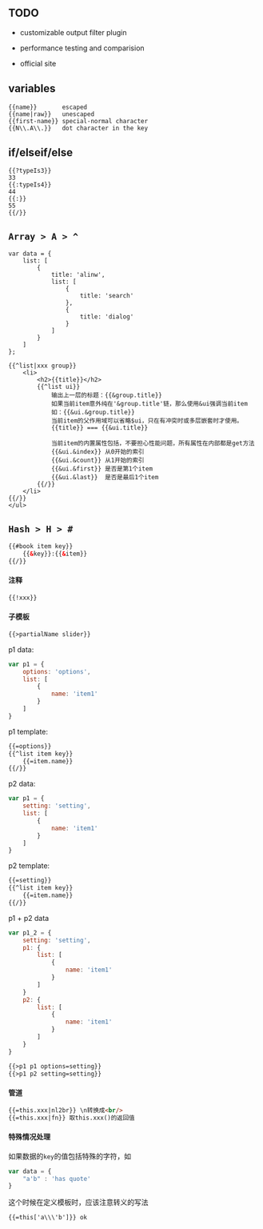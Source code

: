 ## TODO

* customizable output filter plugin
* performance testing and comparision

* official site


## variables

```
{{name}}       escaped
{{name|raw}}   unescaped
{{first-name}} special-normal character
{{N\\.A\\.}}   dot character in the key
```

## if/elseif/else

```
{{?typeIs3}}
33
{{:typeIs4}}
44
{{:}}
55
{{/}}
```

## `Array > A > ^`

```
var data = {
    list: [
        {
            title: 'alinw',
            list: [
                {
                    title: 'search'
                },
                {
                    title: 'dialog'
                }
            ]
        }
    ]
};

{{^list|xxx group}}
	<li>
		<h2>{{title}}</h2>
        {{^list ui}}
        	输出上一层的标题：{{&group.title}}
        	如果当前item意外纯在'&group.title'链，那么使用&ui强调当前item
        	如：{{&ui.&group.title}}
        	当前item的父作用域可以省略$ui，只在有冲突时或多层嵌套时才使用。
        	{{title}} === {{&ui.title}}
        	
        	当前item的内置属性包括，不要担心性能问题，所有属性在内部都是get方法
        	{{&ui.&index}} 从0开始的索引
        	{{&ui.&count}} 从1开始的索引
        	{{&ui.&first}} 是否是第1个item
        	{{&ui.&last}}  是否是最后1个item
        {{/}}
    </li>
{{/}}
</ul>
```

##  `Hash > H > #`

```html
{{#book item key}}
    {{&key}}:{{&item}}
{{/}}
```

#### 注释

```html
{{!xxx}}
```

#### 子模板

```html
{{>partialName slider}}
```

p1 data:

```js
var p1 = {
	options: 'options',
    list: [
    	{
        	name: 'item1'
        }
    ]
}
```

p1 template:

```html
{{=options}}
{{^list item key}}
	{{=item.name}}
{{/}}
```

p2 data:

```js
var p1 = {
	setting: 'setting',
    list: [
    	{
        	name: 'item1'
        }
    ]
}
```

p2 template:

```html
{{=setting}}
{{^list item key}}
	{{=item.name}}
{{/}}
```

p1 + p2 data

```js
var p1_2 = {
	setting: 'setting',
    p1: {
        list: [
    		{
        		name: 'item1'
        	}
    	]
    }
    p2: {
        list: [
    		{
        		name: 'item1'
        	}
    	]
    }
}
```

```html
{{>p1 p1 options=setting}}
{{>p1 p2 setting=setting}}
```

#### 管道

```html
{{=this.xxx|nl2br}} \n转换成<br/>
{{=this.xxx|fn}} 取this.xxx()的返回值
```

#### 特殊情况处理

如果数据的`key`的值包括特殊的字符，如

```js
var data = {
    "a'b" : 'has quote'
}
```

这个时候在定义模板时，应该注意转义的写法

```html
{{=this['a\\\'b']}} ok
```






